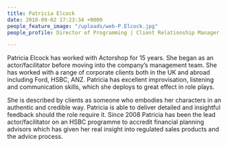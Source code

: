 ```yaml
---
title: Patricia Elcock
date: 2018-09-02 17:23:34 +0000
people_feature_image: "/uploads/web-P.Elcock.jpg"
people_profile: Director of Programming | Client Relationship Manager

---
```

Patricia Elcock has worked with Actorshop for 15 years. She began as an actor/facilitator before moving into the company’s management team. She has worked with a range of corporate clients both in the UK and abroad including Ford, HSBC, ANZ. Patricia has excellent improvisation, listening and communication skills, which she deploys to great effect in role plays.

She is described by clients as someone who embodies her characters in an authentic and credible way. Patricia is able to deliver detailed and insightful feedback should the role require it.
Since 2008 Patricia has been the lead actor/facilitator on an HSBC programme to accredit financial planning advisors which has given her real insight into regulated sales products and the advice process.